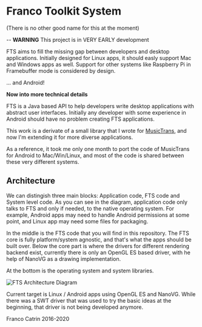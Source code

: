 # Franco Toolkit System
(There is no other good name for this at the moment)

--
**WARNING** This project is in VERY EARLY development

FTS aims to fill the missing gap between developers and desktop applications.
Initially designed for Linux apps, it should easly support Mac and Windows apps as well.
Support for other systems like Raspberry Pi in Framebuffer mode is considered by design.

... and Android!

**Now into more technical details**

FTS is a Java based API to help developers write desktop applications with abstract
user interfaces. Initially any developer with some experience in Android should have
no problem creating FTS applications.

This work is a derivate of a small library that I wrote for [MusicTrans](http://musictransapp.com), and now
I'm extending it for more diverse applications.  

As a reference, it took me only one month to port the code of MusicTrans for Android to Mac/Win/Linux,
and most of the code is shared between these very different systems.

## Architecture

We can distingish three main blocks: Application code, FTS code and System level code. As you can see in the diagram, application code only talks to FTS and only if needed, to the native operating system. For example, Android apps may need to handle Android permissions at some point, and Linux app may need some files for packaging.

In the middle is the FTS code that you will find in this repository. The FTS core is fully platform/system agnostic, and that's what the apps should be built over. Below the core part is where the drivers for different rendering backend exist, currently there is only an OpenGL ES based driver, with he help of NanoVG as a drawing implementation.

At the bottom is the operating system and system libraries.

![FTS Architecture Diagram](http://franco.arealinux.cl/files/fts-architecture.png)

Current target is Linux / Android apps using OpenGL ES and NanoVG. While there was a SWT driver that was used to try the basic ideas at the beginning, that driver is not being developed anymore.

Franco Catrin
2016-2020

